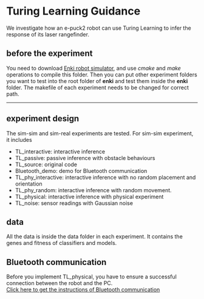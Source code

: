# Turing Learning Guidance
We investigate how an e-puck2 robot can use Turing Learning to infer the response of its laser rangefinder.  
## before the experiment
You need to download [Enki robot simulator](https://github.com/enki-community/enki), and use *cmake* and *make* operations to compile this folder. Then you can put other experiment folders you want to test into the root folder of **enki** and test them inside the **enki** folder. The makefile of each experiment needs to be changed for correct path.
 
 -----
## experiment design 
The sim-sim and sim-real experiments are tested.
For sim-sim experiment, it includes    

* TL_interactive:  interactive inference     
* TL_passive: passive inference with obstacle behaviours
* TL_source: original code
* Bluetooth_demo: demo for Bluetooth communication
* TL_phy_interactive: interactive inference with no random placement and orientation
* TL_phy_random: interactive inference with random movement.  
* TL_physical: interactive inference with physical experiment
* TL_noise: sensor readings with Gaussian noise

## data   
All the data is inside the data folder in each experiment. It contains the genes and fitness of classifiers and models.

## Bluetooth communication
Before you implement TL_physical, you have to ensure a successful connection between the robot and the PC.   
[Click here to get the instructions of Bluetooth communication](https://www.gctronic.com/doc/index.php?title=e-puck2_PC_side_development)


